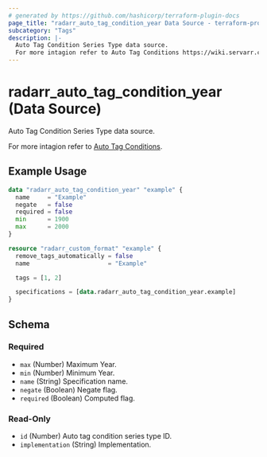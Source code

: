 ```yaml
---
# generated by https://github.com/hashicorp/terraform-plugin-docs
page_title: "radarr_auto_tag_condition_year Data Source - terraform-provider-radarr"
subcategory: "Tags"
description: |-
  Auto Tag Condition Series Type data source.
  For more intagion refer to Auto Tag Conditions https://wiki.servarr.com/radarr/settings#conditions.
---
```


# radarr_auto_tag_condition_year (Data Source)

<!-- subcategory:Tags --> Auto Tag Condition Series Type data source.
For more intagion refer to [Auto Tag Conditions](https://wiki.servarr.com/radarr/settings#conditions).

## Example Usage

```terraform
data "radarr_auto_tag_condition_year" "example" {
  name     = "Example"
  negate   = false
  required = false
  min      = 1900
  max      = 2000
}

resource "radarr_custom_format" "example" {
  remove_tags_automatically = false
  name                      = "Example"

  tags = [1, 2]

  specifications = [data.radarr_auto_tag_condition_year.example]
}
```

<!-- schema generated by tfplugindocs -->
## Schema

### Required

- `max` (Number) Maximum Year.
- `min` (Number) Minimum Year.
- `name` (String) Specification name.
- `negate` (Boolean) Negate flag.
- `required` (Boolean) Computed flag.

### Read-Only

- `id` (Number) Auto tag condition series type ID.
- `implementation` (String) Implementation.


